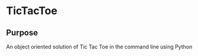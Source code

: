 # TicTacToe

## Purpose

An object oriented solution of Tic Tac Toe in the command line using Python
